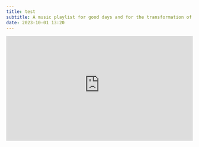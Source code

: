 ```yaml
---
title: test
subtitle: A music playlist for good days and for the transformation of bad days
date: 2023-10-01 13:20
---
```


<style>.embed-container { position: relative; padding-bottom: 56.25%; height: 0; overflow: hidden; max-width: 100%; } .embed-container iframe, .embed-container object, .embed-container embed { position: absolute; top: 0; left: 0; width: 100%; height: 100%; }</style><div class='embed-container'><iframe width='560' height='315' src='https://www.youtube-nocookie.com/embed/videoseries?si=W6nN1OHytzZthULQ&list=PLhpEpYNYwtK20UHgbrUideRBuWSgEluQN' title='YouTube video player' frameborder='0' allow='accelerometer; autoplay; clipboard-write; encrypted-media; gyroscope; picture-in-picture; web-share' allowfullscreen></iframe></div>
